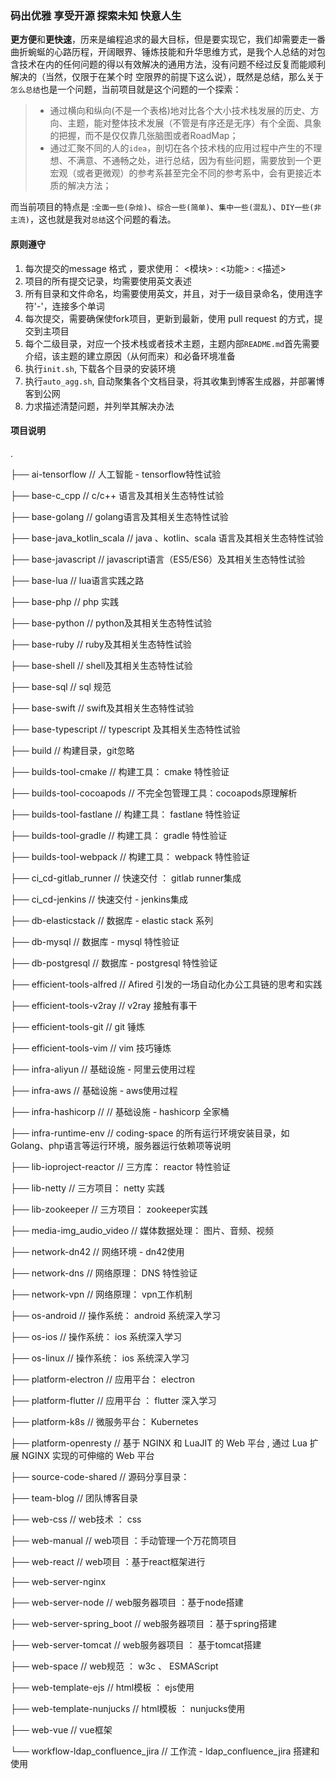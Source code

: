 ### 码出优雅 享受开源 探索未知 快意人生


**更方便**和**更快速**，历来是编程追求的最大目标，但是要实现它，我们却需要走一番曲折蜿蜒的心路历程，开阔眼界、锤炼技能和升华思维方式，是我个人总结的对包含技术在内的任何问题的得以有效解决的通用方法，没有问题不经过反复而能顺利解决的（当然，仅限于在某个时
空限界的前提下这么说），既然是总结，那么关于`怎么总结`也是一个问题，当前项目就是这个问题的一个探索： 
> - 通过横向和纵向(不是一个表格)地对比各个大小技术栈发展的历史、方向、主题，能对整体技术发展（不管是有序还是无序）有个全面、具象的把握，而不是仅仅靠几张脑图或者RoadMap；
> - 通过汇聚不同的人的`idea`，剖切在各个技术栈的应用过程中产生的不理想、不满意、不通畅之处，进行总结，因为有些问题，需要放到一个更宏观（或者更微观）的参考系甚至完全不同的参考系中，会有更接近本质的解决方法；

而当前项目的特点是 :`全面一些(杂烩)`、`综合一些(简单)`、`集中一些(混乱)`、`DIY一些(非主流)`，这也就是我对`总结`这个问题的看法。

#### 原则遵守
1. 每次提交的message 格式 ，要求使用： <模块> : <功能> : <描述> 
2. 项目的所有提交记录，均需要使用英文表述
3. 所有目录和文件命名，均需要使用英文，并且，对于一级目录命名，使用连字符'-'，连接多个单词
4. 每次提交，需要确保使fork项目，更新到最新，使用 pull request 的方式，提交到主项目
5. 每个二级目录，对应一个技术栈或者技术主题，主题内部`README.md`首先需要介绍，该主题的建立原因（从何而来）和必备环境准备
6. 执行`init.sh`, 下载各个目录的安装环境
7. 执行`auto_agg.sh`, 自动聚集各个文档目录，将其收集到博客生成器，并部署博客到公网
8. 力求描述清楚问题，并列举其解决办法

#### 项目说明
.

├── ai-tensorflow // 人工智能 - tensorflow特性试验

├── base-c_cpp // c/c++ 语言及其相关生态特性试验 

├── base-golang // golang语言及其相关生态特性试验

├── base-java_kotlin_scala // java 、kotlin、scala 语言及其相关生态特性试验

├── base-javascript // javascript语言（ES5/ES6）及其相关生态特性试验

├── base-lua // lua语言实践之路

├── base-php // php 实践

├── base-python // python及其相关生态特性试验

├── base-ruby // ruby及其相关生态特性试验

├── base-shell // shell及其相关生态特性试验

├── base-sql // sql 规范

├── base-swift // swift及其相关生态特性试验

├── base-typescript // typescript 及其相关生态特性试验

├── build // 构建目录，git忽略

├── builds-tool-cmake // 构建工具： cmake 特性验证

├── builds-tool-cocoapods // 不完全包管理工具：cocoapods原理解析

├── builds-tool-fastlane // 构建工具： fastlane 特性验证

├── builds-tool-gradle // 构建工具： gradle 特性验证

├── builds-tool-webpack // 构建工具： webpack 特性验证

├── ci_cd-gitlab_runner // 快速交付 ： gitlab runner集成

├── ci_cd-jenkins // 快速交付 - jenkins集成

├── db-elasticstack // 数据库 - elastic stack 系列

├── db-mysql // 数据库 - mysql 特性验证

├── db-postgresql // 数据库 - postgresql 特性验证

├── efficient-tools-alfred // Afired 引发的一场自动化办公工具链的思考和实践

├── efficient-tools-v2ray // v2ray 接触有事干

├── efficient-tools-git // git 锤炼

├── efficient-tools-vim // vim 技巧锤炼

├── infra-aliyun // 基础设施 - 阿里云使用过程

├── infra-aws // 基础设施 - aws使用过程

├── infra-hashicorp // // 基础设施 - hashicorp 全家桶

├── infra-runtime-env // coding-space 的所有运行环境安装目录，如Golang、php语言等运行环境，服务器运行依赖项等说明

├── lib-ioproject-reactor  // 三方库： reactor 特性验证

├── lib-netty // 三方项目： netty 实践

├── lib-zookeeper // 三方项目： zookeeper实践

├── media-img_audio_video // 媒体数据处理： 图片、音频、视频

├── network-dn42 // 网络环境 - dn42使用

├── network-dns  // 网络原理： DNS 特性验证

├── network-vpn // 网络原理： vpn工作机制

├── os-android // 操作系统： android 系统深入学习

├── os-ios // 操作系统： ios 系统深入学习

├── os-linux // 操作系统： ios 系统深入学习

├── platform-electron // 应用平台： electron

├── platform-flutter // 应用平台 ： flutter 深入学习

├── platform-k8s // 微服务平台： Kubernetes

├── platform-openresty // 基于 NGINX 和 LuaJIT 的 Web 平台 , 通过 Lua 扩展 NGINX 实现的可伸缩的 Web 平台

├── source-code-shared // 源码分享目录：

├── team-blog // 团队博客目录

├── web-css // web技术 ： css

├── web-manual  // web项目 ：手动管理一个万花筒项目

├── web-react // web项目 ：基于react框架进行

├── web-server-nginx

├── web-server-node  // web服务器项目 ：基于node搭建

├── web-server-spring_boot // web服务器项目 ：基于spring搭建

├── web-server-tomcat // web服务器项目 ： 基于tomcat搭建

├── web-space // web规范 ： w3c 、 ESMAScript

├── web-template-ejs // html模板 ： ejs使用

├── web-template-nunjucks // html模板 ： nunjucks使用

├── web-vue // vue框架

└── workflow-ldap_confluence_jira // 工作流 - ldap_confluence_jira 搭建和使用

